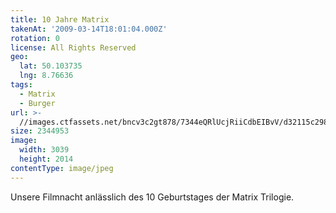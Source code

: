 ```yaml
---
title: 10 Jahre Matrix
takenAt: '2009-03-14T18:01:04.000Z'
rotation: 0
license: All Rights Reserved
geo:
  lat: 50.103735
  lng: 8.76636
tags:
  - Matrix
  - Burger
url: >-
  //images.ctfassets.net/bncv3c2gt878/7344eQRlUcjRiiCdbEIBvV/d32115c2981ceda0ce6b8310e083c04f/10-jahre-matrix_4355651713_o
size: 2344953
image:
  width: 3039
  height: 2014
contentType: image/jpeg
---
```


Unsere Filmnacht anlässlich des 10 Geburtstages der Matrix Trilogie.
